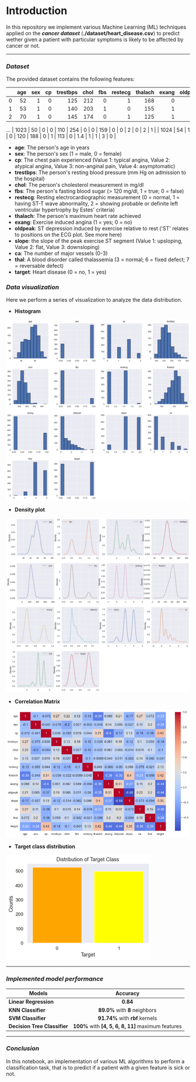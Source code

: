 # Introduction

In this repository we implement various Machine Learning (ML) techniques applied on the *__cancer dataset__* (__./dataset/heart_disease.csv__)
to predict wether given a patient with particular symptoms is likely to be affected by cancer or not.

---
### *__Dataset__*
The provided dataset contains the following features:

|      |   age |   sex |   cp |   trestbps |   chol |   fbs |   restecg |   thalach |   exang |   oldpeak |   slope |   ca |   thal |   target |
|-----:|------:|------:|-----:|-----------:|-------:|------:|----------:|----------:|--------:|----------:|--------:|-----:|-------:|---------:|
|    0 |    52 |     1 |    0 |        125 |    212 |     0 |         1 |       168 |       0 |       1   |       2 |    2 |      3 |        0 |
|    1 |    53 |     1 |    0 |        140 |    203 |     1 |         0 |       155 |       1 |       3.1 |       0 |    0 |      3 |        0 |
|    2 |    70 |     1 |    0 |        145 |    174 |     0 |         1 |       125 |       1 |       2.6 |       0 |    0 |      3 |        0 |
...
| 1023 |    50 |     0 |    0 |        110 |    254 |     0 |         0 |       159 |       0 |       0   |       2 |    0 |      2 |        1 |
| 1024 |    54 |     1 |    0 |        120 |    188 |     0 |         1 |       113 |       0 |       1.4 |       1 |    1 |      3 |        0 |

- **age**: The person's age in years
- **sex**: The person's sex (1 = male, 0 = female)
- **cp**: The chest pain experienced (Value 1: typical angina, Value 2: atypical angina, Value 3: non-anginal pain, Value 4: asymptomatic)
- **trestbps**: The person's resting blood pressure (mm Hg on admission to the hospital)
- **chol**: The person's cholesterol measurement in mg/dl
- **fbs**: The person's fasting blood sugar (> 120 mg/dl, 1 = true; 0 = false)
- **restecg**: Resting electrocardiographic measurement (0 = normal, 1 = having ST-T wave abnormality, 2 = showing probable or definite left ventricular hypertrophy by Estes' criteria)
- **thalach**: The person's maximum heart rate achieved
- **exang**: Exercise induced angina (1 = yes; 0 = no)
- **oldpeak**: ST depression induced by exercise relative to rest ('ST' relates to positions on the ECG plot. See more here)
- **slope**: the slope of the peak exercise ST segment (Value 1: upsloping, Value 2: flat, Value 3: downsloping)
- **ca**: The number of major vessels (0-3)
- **thal**: A blood disorder called thalassemia (3 = normal; 6 = fixed defect; 7 = reversable defect)
- **target**: Heart disease (0 = no, 1 = yes)

### *__Data visualization__*
Here we perform a series of visualization to analyze the data
distribution. 
- __Histogram__

![](./images/1.png)

- __Density plot__

![](./images/2.png)

- __Correlation Matrix__

![](./images/3.png)

- __Target class distribution__

![](./images/4.png)

---
### *__Implemented model performance__*
| Models | Accuracy |
| ------ | :--------:|
|**Linear Regression** | __0.84__|
| **KNN Classifier** | __89.0%__ with __8__ neighbors |
|**SVM Classifier** |__91.74%__ with __rbf__ kernels |
| **Decision Tree Classifier**| __100%__ with __[4, 5, 6, 8, 11]__ maximum features|
 
---
### *__Conclusion__*
In this notebook, an implementation of various ML algorithms to perform a classification task, that is to predict if a patient with a given 
feature is sick or not.